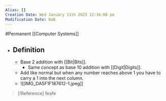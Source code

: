 ```yaml
---
Alias: []
Creation Date: Wed January 11th 2023 12:16:08 pm 
Modification Date: NaN
---
```

#Permanent [[Computer Systems]]

- ## Definition
	- Base 2 addition with [[Bit|Bits]].
		- Same concept as base 10 addition with [[Digit|Digits]].
	- Add like normal but when any number reaches above 1 you have to carry a 1 into the next column.
	- ![[IMG_DA5F1F187612-1.jpeg]]

> [!Reference]
> feafe